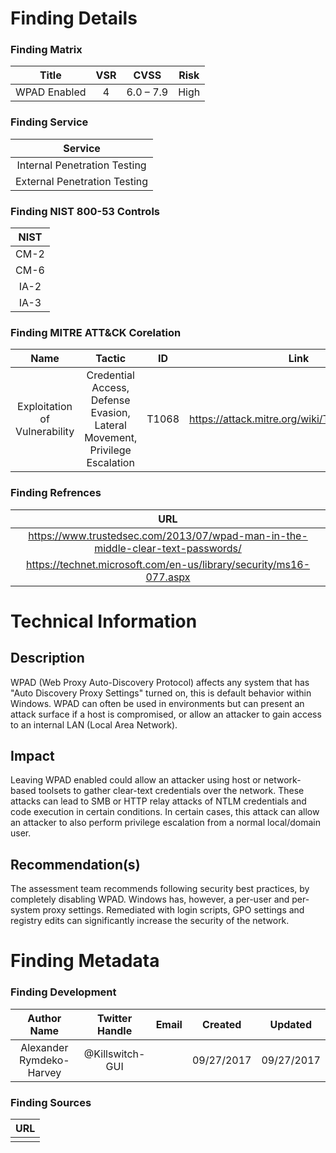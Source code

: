 # Finding Details 

### Finding Matrix
| Title  | VSR  |  CVSS  | Risk |
|:-:|:-:|:-:|:-:|
|  WPAD Enabled  |  4 |  6.0 – 7.9  | High  |

### Finding Service
| Service  |
|:-:|
| Internal Penetration Testing  |
| External Penetration Testing  |

### Finding NIST 800-53 Controls
| NIST  |
|:-:|
| CM-2 |
| CM-6 |
| IA-2 |
| IA-3 |


### Finding MITRE ATT&CK Corelation
| Name | Tactic | ID | Link |
|:-:|:-:|:-:|:-:|
|  Exploitation of Vulnerability | Credential Access, Defense Evasion, Lateral Movement, Privilege Escalation |	T1068 | https://attack.mitre.org/wiki/Technique/T1068 | 

### Finding Refrences
| URL |
|:-:|
| https://www.trustedsec.com/2013/07/wpad-man-in-the-middle-clear-text-passwords/ |
| https://technet.microsoft.com/en-us/library/security/ms16-077.aspx |
  
# Technical Information

## Description 
WPAD (Web Proxy Auto-Discovery Protocol) affects any system that has "Auto Discovery Proxy Settings" turned on, this is default behavior within Windows. WPAD can often be used in environments but can present an attack surface if a host is compromised, or allow an attacker to gain access to an internal LAN (Local Area Network).

## Impact
Leaving WPAD enabled could allow an attacker using host or network-based toolsets to gather clear-text credentials over the network. These attacks can lead to SMB or HTTP relay attacks of NTLM credentials and code execution in certain conditions. In certain cases, this attack can allow an attacker to also perform privilege escalation from a normal local/domain user. 


## Recommendation(s)
The assessment team recommends following security best practices, by completely disabling WPAD. Windows has, however, a per-user and per-system proxy settings. Remediated with login scripts, GPO settings and registry edits can significantly increase the security of the network.

# Finding Metadata
### Finding Development
| Author Name | Twitter Handle | Email | Created | Updated |
|:-:|:-:|:-:|:-:|:-:|
| Alexander Rymdeko-Harvey | @Killswitch-GUI |  | 09/27/2017 | 09/27/2017 |

### Finding Sources
| URL | 
|:-:|
|  |
